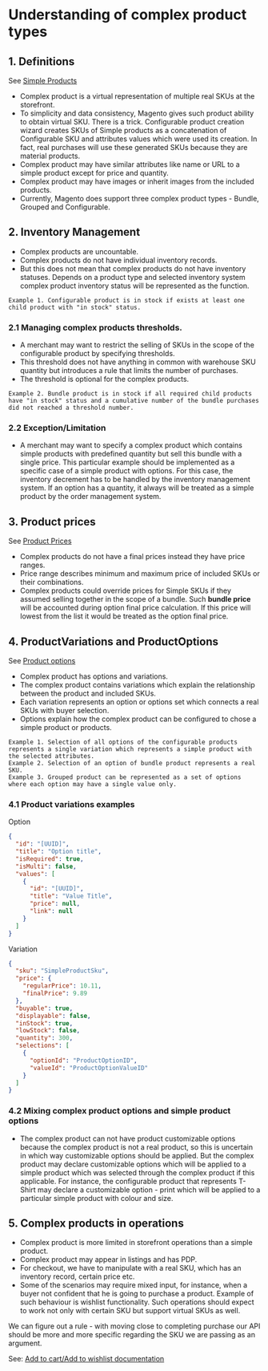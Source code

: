 # Understanding of complex product types

## 1. Definitions
See [Simple Products](simple-products.md)
* Complex product is a virtual representation of multiple real SKUs at the storefront.
* To simplicity and data consistency, Magento gives such product ability to obtain virtual SKU.
There is a trick.
Configurable product creation wizard creates SKUs of Simple products as a concatenation of Configurable SKU and attributes values which were used its creation.
In fact, real purchases will use these generated SKUs because they are material products.
* Complex product may have similar attributes like name or URL to a simple product except for price and quantity.
* Complex product may have images or inherit images from the included products. 
* Currently, Magento does support three complex product types - Bundle, Grouped and Configurable.

## 2. Inventory Management

* Complex products are uncountable.
* Complex products do not have individual inventory records.
* But this does not mean that complex products do not have inventory statuses.
Depends on a product type and selected inventory system complex product inventory status will be represented as the function.

```
Example 1. Configurable product is in stock if exists at least one child product with "in stock" status.
```

### 2.1 Managing complex products thresholds.
* A merchant may want to restrict the selling of SKUs in the scope of the configurable product by specifying thresholds.
* This threshold does not have anything in common with warehouse SKU quantity but introduces a rule that limits the number of purchases.
* The threshold is optional for the complex products.

```
Example 2. Bundle product is in stock if all required child products have "in stock" status and a cumulative number of the bundle purchases did not reached a threshold number.
```

### 2.2 Exception/Limitation

* A merchant may want to specify a complex product which contains simple products with predefined quantity but sell this bundle with a single price.
This particular example should be implemented as a specific case of a simple product with options.  For this case, the inventory decrement has to be handled by the inventory management system. If an option has a quantity,
it always will be treated as a simple product by the order management system.

## 3. Product prices
See [Product Prices](products-prices.md)

* Complex products do not have a final prices instead they have price ranges.
* Price range describes minimum and maximum price of included SKUs or their combinations.
* Complex products could override prices for Simple SKUs if they assumed selling together in the scope of a bundle.
Such __bundle price__ will be accounted during option final price calculation.
If this price will lowest from the list it would be treated as the option final price.

## 4. ProductVariations and ProductOptions
See [Product options](product-options.md)

* Complex product has options and variations.
* The complex product contains variations which explain the relationship between the product and included SKUs.
* Each variation represents an option or options set which connects a real SKUs with buyer selection.
* Options explain how the complex product can be configured to chose a simple product or products.

```
Example 1. Selection of all options of the configurable products represents a single variation which represents a simple product with the selected attributes.
Example 2. Selection of an option of bundle product represents a real SKU.
Example 3. Grouped product can be represented as a set of options where each option may have a single value only.
```

### 4.1 Product variations examples

Option
```json
{
  "id": "[UUID]",
  "title": "Option title",
  "isRequired": true,
  "isMulti": false,
  "values": [
    {
      "id": "[UUID]",
      "title": "Value Title",
      "price": null,
      "link": null
    }  
  ]
}
```
Variation
```json
{
  "sku": "SimpleProductSku",
  "price": {
    "regularPrice": 10.11,
    "finalPrice": 9.89
  },
  "buyable": true,
  "displayable": false,
  "inStock": true,
  "lowStock": false,
  "quantity": 300,
  "selections": [
    {
      "optionId": "ProductOptionID",
      "valueId": "ProductOptionValueID"
    }  
  ]
}
```

### 4.2 Mixing complex product options and simple product options
* The complex product can not have product customizable options because the complex product is not a real product, so this is uncertain in which way customizable options should be applied.  But the complex product may declare customizable options which will be applied to a simple product which was selected through the complex product if this applicable.  For instance, the configurable product that represents T-Shirt may declare a customizable option - print which will be applied to a particular simple product with colour and size.


## 5. Complex products in operations

* Complex product is more limited in storefront operations than a simple product.
* Complex product may appear in listings and has PDP.
* For checkout, we have to manipulate with a real SKU, which has an inventory record, certain price etc.
* Some of the scenarios may require mixed input, for instance, when a buyer not confident that he is going to purchase a product.
Example of such behaviour is wishlist functionality.
Such operations should expect to work not only with certain SKU but support virtual SKUs as well.

We can figure out a rule - with moving close to completing purchase our API should be more and more specific regarding the SKU we are passing as an argument.

See: [Add to cart/Add to wishlist documentation]()